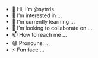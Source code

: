 - 👋 Hi, I’m @sytrds
- 👀 I’m interested in ...
- 🌱 I’m currently learning ...
- 💞️ I’m looking to collaborate on ...
- 📫 How to reach me ...
- 😄 Pronouns: ...
- ⚡ Fun fact: ...

<!---
sytrds/sytrds is a ✨ special ✨ repository because its `README.md` (this file) appears on your GitHub profile.
You can click the Preview link to take a look at your changes.
--->
